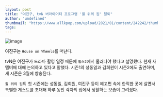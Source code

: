```yaml
---
layout: post
title: "여진구, tvN 버라이어티 프로그램 '휠 위의 집' 탈퇴"
author: "undefined"
thumbnail: "https://www.allkpop.com/upload/2021/01/content/242242/thumb/1611546172-20210124-yjg.jpg"
tags: 
---
```



![image](https://www.allkpop.com/upload/2021/01/content/242242/1611546172-20210124-yjg.jpg)

여진구는 `House on Wheels`를 떠난다.

tvN은 여진구가 드라마 촬영 일정 때문에 `휠스2`에서 물러나야 했다고 설명했다. 현재 새 멤버에 대해 논의하고 있다고 말했다. 시즌1의 성동일과 김희원이 시즌2에도 출연하며, 새 시즌은 3월에 방송된다.

`휠 위의 집`의 첫 시즌에는 성동일, 김희원, 여진구 등이 예고편 속에 한적한 곳에 살면서 특별한 게스트를 초대해 하루 동안 각자의 집에서 생활하는 모습이 그려졌다.